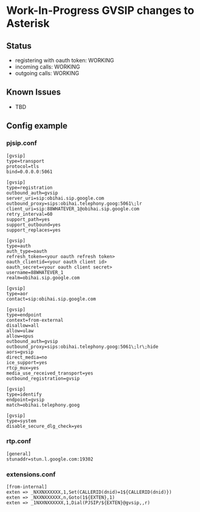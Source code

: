 # Work-In-Progress GVSIP changes to Asterisk

## Status
- registering with oauth token: WORKING
- incoming calls: WORKING
- outgoing calls: WORKING

## Known Issues
- TBD

## Config example

### pjsip.conf
```
[gvsip]
type=transport
protocol=tls
bind=0.0.0.0:5061

[gvsip]
type=registration
outbound_auth=gvsip
server_uri=sip:obihai.sip.google.com
outbound_proxy=sips:obihai.telephony.goog:5061\;lr
client_uri=sip:88WHATEVER_1@obihai.sip.google.com
retry_interval=60
support_path=yes
support_outbound=yes
support_replaces=yes

[gvsip]
type=auth
auth_type=oauth
refresh_token=<your oauth refresh token>
oauth_clientid=<your oauth client id>
oauth_secret=<your oauth client secret>
username=88WHATEVER_1
realm=obihai.sip.google.com

[gvsip]
type=aor
contact=sip:obihai.sip.google.com

[gvsip]
type=endpoint
context=from-external
disallow=all
allow=ulaw
allow=opus
outbound_auth=gvsip
outbound_proxy=sips:obihai.telephony.goog:5061\;lr\;hide
aors=gvsip
direct_media=no
ice_support=yes
rtcp_mux=yes
media_use_received_transport=yes
outbound_registration=gvsip

[gvsip]
type=identify
endpoint=gvsip
match=obihai.telephony.goog

[gvsip]
type=system
disable_secure_dlg_check=yes
```

### rtp.conf
```
[general]
stunaddr=stun.l.google.com:19302
```

### extensions.conf
```
[from-internal]
exten => _NXXNXXXXXX,1,Set(CALLERID(dnid)=1${CALLERID(dnid)})
exten => _NXXNXXXXXX,n,Goto(1${EXTEN},1)
exten => _1NXXNXXXXXX,1,Dial(PJSIP/${EXTEN}@gvsip,,r)
```
